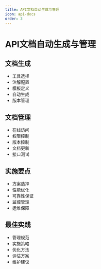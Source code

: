 ```yaml
---
title: API文档自动生成与管理
icon: api-docs
order: 3
---
```


# API文档自动生成与管理

## 文档生成
- 工具选择
- 注解配置
- 模板定义
- 自动生成
- 版本管理

## 文档管理
- 在线访问
- 权限控制
- 版本控制
- 文档更新
- 接口测试

## 实施要点
- 方案选择
- 性能优化
- 可靠性保证
- 监控管理
- 运维保障

## 最佳实践
- 管理规范
- 实施策略
- 优化方法
- 评估方案
- 维护建议
